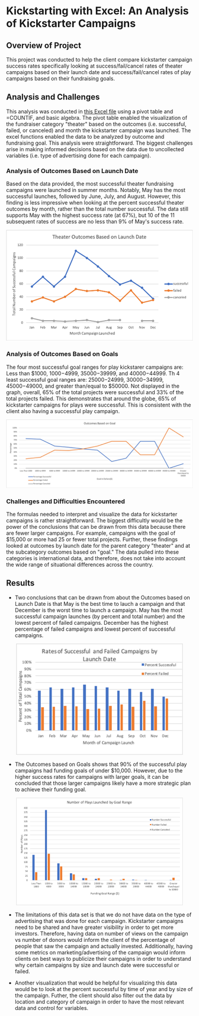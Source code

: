 # Kickstarting with Excel: An Analysis of Kickstarter Campaigns

## Overview of Project
This project was conducted to help the client compare kickstarter campaign success rates specifically looking at success/fail/cancel rates of theater campaigns based on their launch date and success/fail/cancel rates of play campaigns based on their fundraising goals.

## Analysis and Challenges
This analysis was conducted in <a href="https://github.com/sstadnik1/kickstarter-analysis/blob/master/Kickstarter_Challenge.xlsx.zip">this Excel file</a> using a pivot table and =COUNTIF, and basic algebra. The pivot table enabled the visualization of the fundraiser category "theater" based on the outcomes (i.e. successful, failed, or canceled) and month the kickstarter campaign was launched. The excel functions enabled the data to be analyzed by outcome and fundraising goal. This analysis were straightforward. The biggest challenges arise in making informed decisions based on the data due to uncollected variables (i.e. type of advertising done for each campaign). 

### Analysis of Outcomes Based on Launch Date

Based on the data provided, the most successful theater fundraising campaigns were launched in summer months. Notably, May has the most successful launches, followed by June, July, and August. However, this finding is less impressive when looking at the percent successful theater outcomes by month, rather than the total number successful. The data still supports May with the highest success rate (at 67%), but 10 of the 11 subsequent rates of success are no less than 9% of May's success rate. 

<p align="center">
  <img src = "Resources/Theater_Outcomes_vs_Launch.png" width=550>
</p>

### Analysis of Outcomes Based on Goals

The four most successful goal ranges for play kickstarer campaigns are: Less than $1000, $1000-$4999, $35000-$39999, and $40000-$44999. Th 4 least successful goal ranges are: $25000-$24999, $30000-$34999, $45000-$49000, and greater than/equal to $50000. Not displayed in the graph, overall, 65% of the total projects were successful and 33% of the total projects failed. This demonstrates that around the globe, 65% of kickstarter campaigns for plays were successful. This is consistent with the client also having a successful play campaign.

<p align="center">
  <img src = "Resources/Outcomes_vs_Goals.png" width=550>
</p>

### Challenges and Difficulties Encountered

The formulas needed to interpret and visualize the data for kickstarter campaigns is rather straightforward. The biggest difficultly would be the power of the conclusions that can be drawn from this data because there are fewer larger campaigns. For example, campaigns with the goal of $15,000 or more had 25 or fewer total projects. Further, these findings looked at outcomes by launch date for the parent category "theater" and at the subcategory outcomes based on "goal." The data pulled into these categories is international data, and therefore, does not take into account the wide range of situational differences across the country.

## Results

- Two conclusions that can be drawn from about the Outcomes based on Launch Date is that May is the best time to lauch a campaign and that December is the worst time to launch a campaign. May has the most successful campaign launches (by percent and total number) and the lowest percent of failed campaigns. December has the highest percentage of failed campaigns and lowest percent of successful campaigns.

<p align="center">
  <img src = "Resources/SuccessFailed_Percent_Launch_Date_Theater.png" width=450>
</p>

- The Outcomes based on Goals shows that 90% of the successful play campaigns had funding goals of under $10,000. However, due to the higher success rates for campaigns with larger goals, it can be concluded that those larger campaigns likely have a more strategic plan to achieve their funding goal.

<p align="center">
  <img src = "Resources/Funding_Plays_Goal_Range.png" width=450>
</p>

- The limitations of this data set is that we do not have data on the type of advertising that was done for each campaign. Kickstarter campaigns need to be shared and have greater visibility in order to get more investors. Therefore, having data on number of views on the campaign vs number of donors would inform the client of the percentage of people that saw the campaign and actually invested. Additionally, having some metrics on marketing/advertising of the campaign would inform clients on best ways to publicize their campaigns in order to understand why certain campaigns by size and launch date were successful or failed.  

-  Another visualization that would be helpful for visualizing this data would be to look at the percent successful by time of year and by size of the campaign. Futher, the client should also filter out the data by location and category of campaign in order to have the most relevant data and control for variables.
